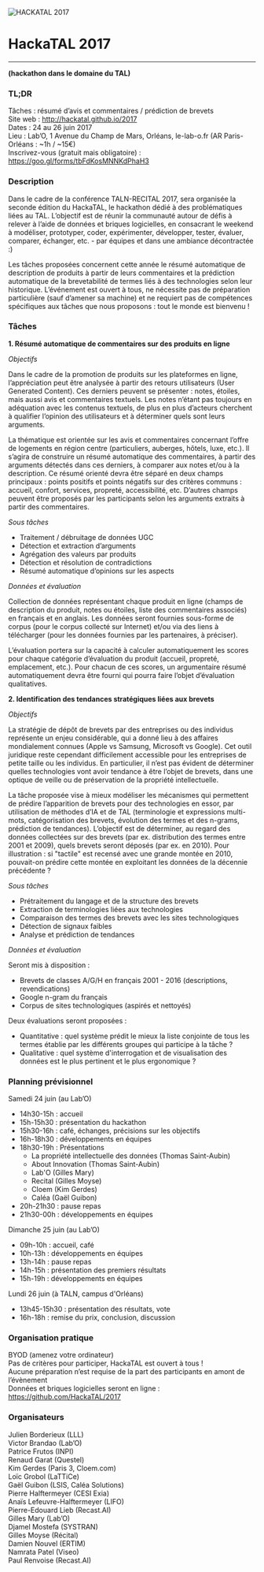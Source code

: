 ![HACKATAL 2017](https://raw.githubusercontent.com/HackaTAL/2017/gh-pages/hackatal2017.png)

# HackaTAL 2017
---------------
**(hackathon dans le domaine du TAL)**

### TL;DR

Tâches : résumé d’avis et commentaires / prédiction de brevets  
Site web : http://hackatal.github.io/2017  
Dates : 24 au 26 juin 2017  
Lieu : Lab’O, 1 Avenue du Champ de Mars, Orléans, le-lab-o.fr (AR Paris-Orléans : ~1h / ~15€)  
Inscrivez-vous (gratuit mais obligatoire) : https://goo.gl/forms/tbFdKosMNNKdPhaH3  

### Description

Dans le cadre de la conférence TALN-RECITAL 2017, sera organisée la seconde édition du HackaTAL, le hackathon dédié à des problématiques liées au TAL. L’objectif est de réunir la communauté autour de défis à relever à l’aide de données et briques logicielles, en consacrant le weekend à modéliser, prototyper, coder, expérimenter, développer, tester, évaluer, comparer, échanger, etc. - par équipes et dans une ambiance décontractée :)

Les tâches proposées concernent cette année le résumé automatique de description de produits à partir de leurs commentaires et la prédiction automatique de la brevetabilité de termes liés à des technologies selon leur historique. L’événement est ouvert à tous, ne nécessite pas de préparation particulière (sauf d’amener sa machine) et ne requiert pas de compétences spécifiques aux tâches que nous proposons : tout le monde est bienvenu !

### Tâches

**1. Résumé automatique de commentaires sur des produits en ligne**

*Objectifs*

Dans le cadre de la promotion de produits sur les plateformes en ligne, l’appréciation peut être analysée à partir des retours utilisateurs (User Generated Content). Ces derniers peuvent se présenter : notes, étoiles, mais aussi avis et commentaires textuels. Les notes n’étant pas toujours en adéquation avec les contenus textuels, de plus en plus d’acteurs cherchent à qualifier l’opinion des utilisateurs et à déterminer quels sont leurs arguments.

La thématique est orientée sur les avis et commentaires concernant l’offre de logements en région centre (particuliers, auberges, hôtels, luxe, etc.). Il s’agira de construire un résumé automatique des commentaires, à partir des arguments détectés dans ces derniers, à comparer aux notes et/ou à la description. Ce résumé orienté devra être séparé en deux champs principaux : points positifs et points négatifs sur des critères communs : accueil, confort, services, propreté, accessibilité, etc. D’autres champs peuvent être proposés par les participants selon les arguments extraits à partir des commentaires.

*Sous tâches*

- Traitement / débruitage de données UGC
- Détection et extraction d’arguments
- Agrégation des valeurs par produits
- Détection et résolution de contradictions
- Résumé automatique d’opinions sur les aspects

*Données et évaluation*

Collection de données représentant chaque produit en ligne (champs de description du produit, notes ou étoiles, liste des commentaires associés) en français et en anglais. Les données seront fournies sous-forme de corpus (pour le corpus collecté sur Internet) et/ou via des liens à télécharger (pour les données fournies par les partenaires, à préciser).

L’évaluation portera sur la capacité à calculer automatiquement les scores pour chaque catégorie d’évaluation du produit (accueil, propreté, emplacement, etc.). Pour chacun de ces scores, un argumentaire résumé automatiquement devra être fourni qui pourra faire l’objet d’évaluation qualitatives.

**2. Identification des tendances stratégiques liées aux brevets**

*Objectifs*

La stratégie de dépôt de brevets par des entreprises ou des individus représente un enjeu considérable, qui a donné lieu à des affaires mondialement connues (Apple vs Samsung, Microsoft vs Google). Cet outil juridique reste cependant difficilement accessible pour les entreprises de petite taille ou les individus. En particulier, il n’est pas évident de déterminer quelles technologies vont avoir tendance à être l’objet de brevets, dans une optique de veille ou de préservation de la propriété intellectuelle.

La tâche proposée vise à mieux modéliser les mécanismes qui permettent de prédire l’apparition de brevets pour des technologies en essor, par utilisation de méthodes d’IA et de TAL (terminologie et expressions multi-mots, catégorisation des brevets, évolution des termes et des n-grams, prédiction de tendances). L’objectif est de déterminer, au regard des données collectées sur des brevets (par ex. distribution des termes entre 2001 et 2009), quels brevets seront déposés (par ex. en 2010). Pour illustration : si "tactile" est recensé avec une grande montée en 2010, pouvait-on prédire cette montée en exploitant les données de la décennie précédente ?

*Sous tâches*

- Prétraitement du langage et de la structure des brevets
- Extraction de terminologies liées aux technologies
- Comparaison des termes des brevets avec les sites technologiques
- Détection de signaux faibles
- Analyse et prédiction de tendances

*Données et évaluation*

Seront mis à disposition :

- Brevets de classes A/G/H en français 2001 - 2016 (descriptions, revendications)
- Google n-gram du français
- Corpus de sites technologiques (aspirés et nettoyés)

Deux évaluations seront proposées :

- Quantitative : quel système prédit le mieux la liste conjointe de tous les termes établie par les différents groupes qui participe à la tâche ?
- Qualitative : quel système d'interrogation et de visualisation des données est le plus pertinent et le plus ergonomique ?


### Planning prévisionnel

Samedi 24 juin (au Lab’O)

- 14h30-15h : accueil
- 15h-15h30 : présentation du hackathon
- 15h30-16h : café, échanges, précisions sur les objectifs
- 16h-18h30 : développements en équipes
- 18h30-19h : Présentations
	- La propriété intellectuelle des données (Thomas Saint-Aubin)
	- About Innovation (Thomas Saint-Aubin)
	- Lab'O (Gilles Mary)
	- Recital (Gilles Moyse)
	- Cloem (Kim Gerdes)
	- Caléa (Gaël Guibon)
- 20h-21h30 : pause repas
- 21h30-00h : développements en équipes

Dimanche 25 juin (au Lab’O)

- 09h-10h : accueil, café
- 10h-13h : développements en équipes
- 13h-14h : pause repas
- 14h-15h : présentation des premiers résultats
- 15h-19h : développements en équipes

Lundi 26 juin (à TALN, campus d'Orléans)

- 13h45-15h30 : présentation des résultats, vote
- 16h-18h : remise du prix, conclusion, discussion

### Organisation pratique

BYOD (amenez votre ordinateur)  
Pas de critères pour participer, HackaTAL est ouvert à tous !  
Aucune préparation n’est requise de la part des participants en amont de l’évènement  
Données et briques logicielles seront en ligne : https://github.com/HackaTAL/2017  

### Organisateurs

Julien Borderieux (LLL)  
Victor Brandao (Lab’O)  
Patrice Frutos (INPI)  
Renaud Garat (Questel)  
Kim Gerdes (Paris 3, Cloem.com)  
Loïc Grobol (LaTTiCe)  
Gaël Guibon (LSIS, Caléa Solutions)  
Pierre Halftermeyer (CESI Exia)  
Anaïs Lefeuvre-Halftermeyer (LIFO)  
Pierre-Edouard Lieb (Recast.AI)  
Gilles Mary (Lab’O)  
Djamel Mostefa (SYSTRAN)  
Gilles Moyse (Récital)  
Damien Nouvel (ERTIM)  
Namrata Patel (Viseo)  
Paul Renvoise (Recast.AI)  
